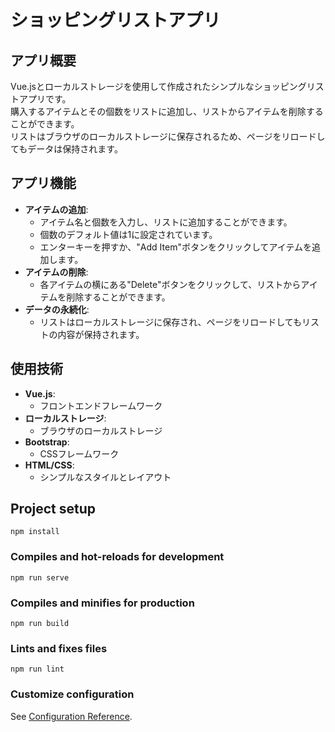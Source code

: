 # ショッピングリストアプリ

## アプリ概要
Vue.jsとローカルストレージを使用して作成されたシンプルなショッピングリストアプリです。  
購入するアイテムとその個数をリストに追加し、リストからアイテムを削除することができます。  
リストはブラウザのローカルストレージに保存されるため、ページをリロードしてもデータは保持されます。

## アプリ機能
- **アイテムの追加**:
  - アイテム名と個数を入力し、リストに追加することができます。
  - 個数のデフォルト値は1に設定されています。
  - エンターキーを押すか、"Add Item"ボタンをクリックしてアイテムを追加します。
- **アイテムの削除**:
  - 各アイテムの横にある"Delete"ボタンをクリックして、リストからアイテムを削除することができます。
- **データの永続化**:
  - リストはローカルストレージに保存され、ページをリロードしてもリストの内容が保持されます。

## 使用技術
- **Vue.js**:
  - フロントエンドフレームワーク
- **ローカルストレージ**:
  - ブラウザのローカルストレージ
- **Bootstrap**:
  - CSSフレームワーク
- **HTML/CSS**:
  - シンプルなスタイルとレイアウト

## Project setup
```
npm install
```

### Compiles and hot-reloads for development
```
npm run serve
```

### Compiles and minifies for production
```
npm run build
```

### Lints and fixes files
```
npm run lint
```

### Customize configuration
See [Configuration Reference](https://cli.vuejs.org/config/).
